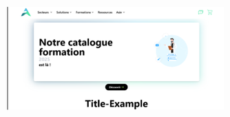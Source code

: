 ![image alt](https://github.com/mbarka8moumen/ASIN_web_site/blob/6a661e50b89fac77cf67e8b6e67900216906f57e/image%20(2).png)

